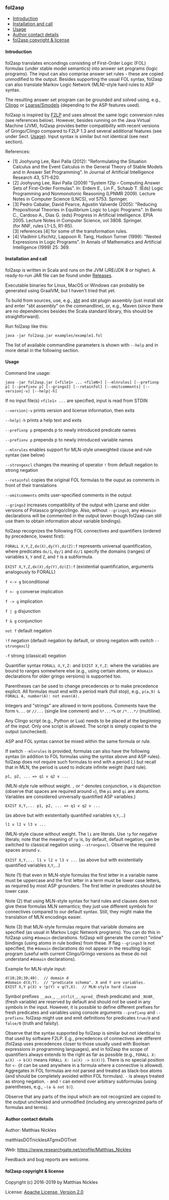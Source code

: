 ### fol2asp ###

- [Introduction](#introduction)
- [Installation and call](#installation-and-call)
- [Usage](#usage)
- [Author contact details](#author--contact-details)
- [fol2asp copyright & license](#delsat-copyright--license)

#### Introduction ####

fol2asp translates encondings consisting of First-Order Logic (FOL) formulas (under stable model semantics) 
into answer set programs (logic programs). The input can also comprise answer set rules - these are 
copied unmodified to the output. Besides supporting the usual FOL syntax, fol2asp can also translate 
Markov Logic Network (MLN)-style hard rules to ASP syntax. 

The resulting answer set program can be grounded and solved 
using, e.g., [Clingo](https://potassco.org/clingo/) or [Lparse/Smodels](http://www.tcs.hut.fi/Software/smodels/) (depending
to the ASP features used).

fol2asp is inspired by [F2LP](http://reasoning.eas.asu.edu/f2lp/index.html) and uses almost the same logic conversion rules (see references below). However,
besides running on the Java Virtual Machine (JVM), fol2asp provides better compatibility with recent versions 
of Gringo/Clingo compared to F2LP 1.3 and several additional features (see under Sect. [Usage](#usage)). Input syntax is similar but not identical (see next section).
  
References:
- [1] Joohyung Lee, Ravi Palla (‎2012): "Reformulating the Situation Calculus and the Event Calculus in the General
       Theory of Stable Models and in Answer Set Programming". In Journal of Artificial Intelligence Research 43, 571-620.
- [2] Joohyung Lee, Ravi Palla (2009) "System f2lp – Computing Answer Sets of First-Order Formulas". In: Erdem E., Lin F., Schaub T. (Eds) Logic Programming 
       and Nonmonotonic Reasoning (LPNMR 2009). Lecture Notes in Computer Science (LNCS), vol 5753. Springer.
- [3] Pedro Cabalar, David Pearce, Agustin Valverde (‎2005): "Reducing Propositional Theories in Equilibrium Logic to Logic Programs". 
       In Bento C., Cardoso A., Dias G. (eds) Progress in Artificial Intelligence. EPIA 2005. Lecture Notes in Computer Science, vol 3808. Springer.  
       (for NNF, rules L1-L5, R1-R5).        
       [3] references [4] for some of the transformation rules.  
- [4] Vladimir Lifschitz, Lappoon R. Tang, Hudson Turner (1999): "Nested Expressions in Logic Programs". In Annals of Mathematics and Artificial Intelligence (1999) 25: 369.

#### Installation and call ###

fol2asp is written in Scala and runs on the JVM (JRE/JDK 8 or higher). A ready-to-run JAR file can be found under [Releases](https://github.com/MatthiasNickles/fol2asp/releases). 

Executable binaries for Linux, MacOS or Windows can probably be generated using GraalVM, but I haven't tried that yet.

To build from sources, use, e.g., [sbt](https://www.scala-sbt.org/) and sbt plugin assembly (just install sbt and enter "sbt assembly" on the commandline), 
or, e.g., Maven (since there are no dependencies besides the Scala standard library, this should be straightforward). 

Run fol2asp like this:

    java -jar fol2asp.jar examples/example1.fol
    
The list of available commandline parameters is shown with `--help` and in more detail in the following section.    
    
#### Usage ####

Command line usage:

    java -jar fol2asp.jar [<file1> ... <fileN>] [--mlnrules] [--prefixnp p] [--prefixnv p] [--gringo3] [--retainfol] [--omitcomments] [--version|-v] [--help|-h]

If no input file(s) `<file1> ...` are specified, input is read from STDIN 

`--version|-v` prints version and license information, then exits

`--help|-h` prints a help text and exits

`--prefixnp p` prepends p to newly introduced predicate names

`--prefixnv p` prepends p to newly introduced variable names 

`--mlnrules` enables support for MLN-style unweighted clause and rule syntax (see below)

`--strongexcl` changes the meaning of operator `!` from default negation to
strong negation

`--retainfol` copies the original FOL formulas to the ouput as comments in
front of their translations

`--omitcomments` omits user-specified comments in the output

`--gringo3` increases compatibility of the output with Lparse and older
versions of Potassco gringo/clingo. Also, without `--gringo3`, any
`#domain` declarations will be commented in the output (even though
fol2asp can still use them to obtain information about variable bindings).

fol2asp recognizes the following FOL connectives and quantifiers (ordered by
precedence, lowest first):

`FORALL X,Y,Z,dx(X),dy(Y),dz(Z):f` represents universal quantification, where predicates `dx/1`, `dy/1` and `dz/1`
specify the domains (ranges) of variables `X`, `Y` and `Z`, and `f` is a subformula.

`EXIST X,Y,Z,dx(X),dy(Y),dz(Z):f` (existential quantification, arguments analogously to FORALL)

`f <-> g`   biconditional

`f <- g`    converse implication

`f -> g`    implication

`f | g`     disjunction

`f & g`     conjunction

`not f`     default negation

`!f`        negation (default negation by default, or strong negation with switch
          `--strongexcl`)

`-f`        strong (classical) negation

Quantifier syntax `FORALL X,Y,Z:` and `EXIST X,Y,Z:` where the variables are
bound to ranges somewhere else (e.g., using certain atoms, or `#domain`
declarations for older gringo versions) is supported too.

Parentheses can be used to change precedences or to make precedence explicit.
All formulas must end with a period mark (full stop), e.g., 
`p(a,9) & FORALL A, number(A): not even(A).`

Integers and "strings" are allowed in term positions. Comments have the form 
`%...` or `//...` (single line comment) and `%*...*%` or `/*...*/` (multiline).

Any Clingo script (e.g., Python or Lua) needs to be placed at the beginning
of the input. Only one script is allowed. The script is simply copied to
the output (unchecked).

ASP and FOL syntax cannot be mixed within the same formula or rule.

If switch `--mlnrules` is provided, formulas can also have the following syntax
(in addition to FOL formulas using the syntax above and ASP rules). fol2asp
does not require such formulas to end with a period (.) but recall that 
in MLN, the period is used to indicate infinite weight (hard rule).

`p1, p2, ... => q1 v q2 v ...`

(MLN-style rule without weight. `,` or `^` denotes conjunction, ` v ` is disjunction
(observe that spaces are required around `v`), the `pi` and `qi` are atoms.
Variables are considered universally quantified ASP variables.)

`EXIST X,Y,... p1, p2, ... => q1 v q2 v ...`

(as above but with existentially quantified variables `X`,`Y`,...)

`l1 v l2 v l3 v ...`

(MLN-style clause without weight. The `li` are literals. Use `!p` for negative 
literals; note that the meaning of `!p` is, by default, default negation, can 
be switched to classical negation using `--strongexcl`.
Observe the required spaces around `v`.

`EXIST X,Y,... l1 v l2 v l3 v ...` 
(as above but with existentially quantified variables `X`,`Y`,...)

Note (1) that even in MLN-style formulas the first letter in a variable
  name must be uppercase and the first letter in a term must be lower
  case letters, as required by most ASP grounders. The first letter in
  predicates should be lower case.

Note (2) that using MLN-style syntax for hard rules and clauses does not give
  these formulas MLN semantics; they just use different symbols for
  connectives compared to our default syntax. Still, they might make the
  translation of MLN encodings easier.

Note (3) that MLN-style formulas require that variable domains are specified
  (as usual in Markov Logic Network programs). You can do this in fol2asp
  using `#domain` declarations. fol2asp will generate the correct "inline"
  bindings (using atoms in rule bodies) from these. If flag `--gringo3`
  is not specified, the `#domain` declarations do not appear in the resulting
  logic program (useful with current Clingo/Gringo versions as these do not
  understand `#domain` declarations).
  
  Example for MLN-style input:
      
    d(10;20;30;40).  // domain d
    #domain d(X;Y).  // "predicate schema". X and Y are variables.    
    EXIST X,Y p(X) v !p(Y) v q(Y,X).  // MLN-style hard clause

Symbol prefixes `__aux_`, `__strlit_`, `_npred_` (fresh predicate) and 
`_NVAR_` (fresh variable) are reserved by default and should not be used 
in any symbols in the input. However, it is possible to define different 
prefixes for fresh predicates and variables using console arguments 
`--prefixnp` and `--prefixnv`. 
fol2asp might use and emit definitions for predicates `true/0` and 
`false/0` (truth and falsity).

Observe that the syntax supported by fol2asp is similar but not identical to
that used by software F2LP. E.g., precedences of connectives are different
(fol2asp uses precedences closer to those usually used with Boolean
expressions in programming languages), and in fol2asp the scope of
quantifiers always extends to the right as far as possible
(e.g., `FORALL X: a(X) -> b(X)` means `FORALL X: (a(X) -> b(X))`). There
is no special position for `<-` (it can be used anywhere in a formula where
a connective is allowed).
Aggregates in FOL formulas are not parsed and treated as black-box atoms (and
should be completely avoided within FOL formulas).
`-` is always treated as strong negation. `-` and `!` can extend over
arbitrary subformulas (using parentheses, e.g., `-(a & not b)`).

Observe that any parts of the input which are not recognized are copied to
the output unchecked and unmodified (including any unrecognized parts of
formulas and terms).    

#### Author contact details ####

Author: Matthias Nickles 

matthiasDOTnicklesATgmxDOTnet

Web: https://www.researchgate.net/profile/Matthias_Nickles

Feedback and bug reports are welcome.

#### fol2asp copyright & license ####

Copyright (c) 2016-2019 by Matthias Nickles

License: [Apache License, Version 2.0](https://www.apache.org/licenses/LICENSE-2.0)